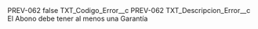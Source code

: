 <?xml version="1.0" encoding="UTF-8"?>
<CustomMetadata xmlns="http://soap.sforce.com/2006/04/metadata" xmlns:xsi="http://www.w3.org/2001/XMLSchema-instance" xmlns:xsd="http://www.w3.org/2001/XMLSchema">
    <label>PREV-062</label>
    <protected>false</protected>
    <values>
        <field>TXT_Codigo_Error__c</field>
        <value xsi:type="xsd:string">PREV-062</value>
    </values>
    <values>
        <field>TXT_Descripcion_Error__c</field>
        <value xsi:type="xsd:string">El Abono debe tener al menos una Garantía</value>
    </values>
</CustomMetadata>
